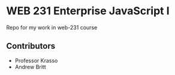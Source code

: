 <h1>WEB 231 Enterprise JavaScript I</h1>
Repo for my work in web-231 course
<h2>Contributors</h2>
<ul>
<li>Professor Krasso</li>
<li>Andrew Britt</li>
</ul>